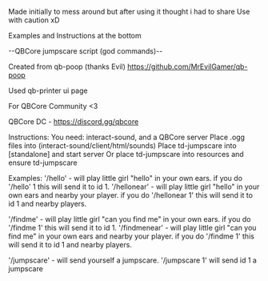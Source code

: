 Made initially to mess around but after using it thought i had to share 
Use with caution xD

Examples and Instructions at the bottom

--QBCore jumpscare script (god commands)--

Created from
qb-poop (thanks Evil)
https://github.com/MrEvilGamer/qb-poop

Used qb-printer ui page

For QBCore Community <3

QBCore DC - 
https://discord.gg/qbcore

Instructions: 
You need: interact-sound, and a QBCore server
Place .ogg files into (interact-sound/client/html/sounds)
Place td-jumpscare into [standalone] and start server Or place td-jumpscare into resources and ensure td-jumpscare


Examples:
'/hello' - will play little girl "hello" in your own ears. if you do '/hello' 1 this will send it to id 1.
'/hellonear' - will play little girl "hello" in your own ears and nearby your player. if you do '/hellonear 1' this will send it to id 1 and nearby players.

'/findme' - will play little girl "can you find me" in your own ears. if you do '/findme 1' this will send it to id 1.
'/findmenear' - will play little girl "can you find me" in your own ears and nearby your player. if you do '/findme 1' this will send it to id 1 and nearby players.

'/jumpscare' - will send yourself a jumpscare. '/jumpscare 1' will send id 1 a jumpscare

